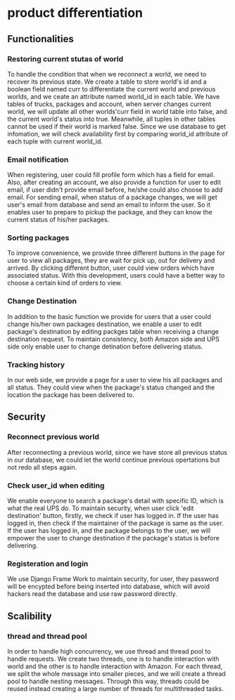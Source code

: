 # product differentiation

## Functionalities

### Restoring current stutas of world
To handle the condition that when we reconnect a world, we need to recover its previous state. We create a table to store world's id and a boolean field named curr to differentiate the current world and previous worlds, and we ceate an attribute named world_id in each table. We have tables of trucks, packages and account, when server changes current world, we will update all other worlds'curr field in world table into false, and the current world's status into true. Meanwhile, all tuples in other tables cannot be used if their world is marked false. Since we use database to get infomation, we will check availability first by comparing world_id attribute of each tuple with current world_id.

### Email notification
When registering, user could fill profile form which has a field for email. Also, after creating an account, we also provide a function for user to edit email, if user didn't provide email before, he/she could also choose to add email. For sending email, when status of a package changes, we will get user's email from database and send an email to inform the user. So it enables user to prepare to pickup the package, and they can know the current status of his/her packages.

### Sorting packages
To improve convenience, we provide three different buttons in the page for user to view all packages, they are wait for pick up, out for delivery and arrived. By clicking different button, user could view orders which have associated status. With this development, users could have a better way to choose a certain kind of orders to view. 

### Change Destination
In addition to the basic function we provide for users that a user could change his/her own packages destination, we enable a user to edit package's destination by editing packges table when receiving a change destination request. To maintain consistency, both Amazon side and UPS side only enable user to change detination before delivering status.

### Tracking history
In our web side, we provide a page for a user to view his all packages and all status. They could view when the package's status changed and the location the package has been delivered to. 

## Security

### Reconnect previous world
After reconnecting a previous world, since we have store all previous status in our database, we could let the world continue previous opertations but not redo all steps again. 

### Check user_id when editing
We enable everyone to search a package's detail with specific ID, which is what the real UPS do. To maintain security, when user click 'edit destination' button, firstly, we check if user has logged in. If the user has logged in, then check if the maintainer of the package is same as the user. If the user has logged in, and the package belongs to the user, we will empower the user to change destination if the package's status is before delivering. 

### Registeration and login 
We use Django Frame Work to maintain security, for user, they password will be encypted before being inserted into database, which will avoid hackers read the database and use raw password directly.

## Scalibility

### thread and thread pool
In order to handle high concurrency, we use thread and thread pool to handle requests. We create two threads, one is to handle interaction with world and the other is to handle interaction with Amazon. For each thread, we split the whole message into smaller pieces, and we will create a thread pool to handle nesting messages. Through this way, threads could be reused instead creating a large number of threads for multithreaded tasks. 